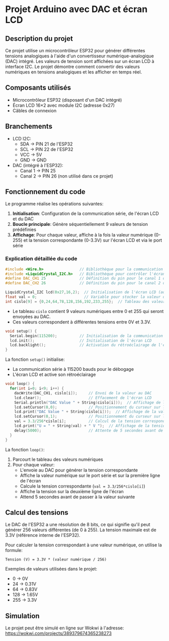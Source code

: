 # Projet Arduino avec DAC et écran LCD

## Description du projet

Ce projet utilise un microcontrôleur ESP32 pour générer différentes tensions analogiques à l'aide d'un convertisseur numérique-analogique (DAC) intégré. Les valeurs de tension sont affichées sur un écran LCD à interface I2C. Le projet démontre comment convertir des valeurs numériques en tensions analogiques et les afficher en temps réel.

## Composants utilisés

- Microcontrôleur ESP32 (disposant d'un DAC intégré)
- Écran LCD 16×2 avec module I2C (adresse 0x27)
- Câbles de connexion

## Branchements

- LCD I2C:
  - SDA → PIN 21 de l'ESP32
  - SCL → PIN 22 de l'ESP32
  - VCC → 5V
  - GND → GND
- DAC (intégré à l'ESP32):
  - Canal 1 → PIN 25
  - Canal 2 → PIN 26 (non utilisé dans ce projet)

## Fonctionnement du code

Le programme réalise les opérations suivantes:

1. **Initialisation**: Configuration de la communication série, de l'écran LCD et du DAC
2. **Boucle principale**: Génère séquentiellement 9 valeurs de tension prédéfinies
3. **Affichage**: Pour chaque valeur, affiche à la fois la valeur numérique (0-255) et la tension correspondante (0-3.3V) sur l'écran LCD et via le port série

### Explication détaillée du code

```cpp
#include <Wire.h>                // Bibliothèque pour la communication I2C
#include <LiquidCrystal_I2C.h>   // Bibliothèque pour contrôler l'écran LCD via I2C
#define DAC_CH1 25               // Définition du pin pour le canal 1 du DAC
#define DAC_CH2 26               // Définition du pin pour le canal 2 du DAC (non utilisé)

LiquidCrystal_I2C lcd(0x27,16,2);  // Initialisation de l'écran LCD (adresse 0x27, 16 colonnes, 2 lignes)
float val = 0;                     // Variable pour stocker la valeur de tension calculée
int cislo[9] = {0,24,64,78,128,156,192,233,255};  // Tableau des valeurs numériques à envoyer au DAC
```

- Le tableau `cislo` contient 9 valeurs numériques entre 0 et 255 qui seront envoyées au DAC.
- Ces valeurs correspondent à différentes tensions entre 0V et 3.3V.

```cpp
void setup() {
  Serial.begin(115200);          // Initialisation de la communication série
  lcd.init();                    // Initialisation de l'écran LCD
  lcd.backlight();               // Activation du rétroéclairage de l'écran
}
```

La fonction `setup()` initialise:
- La communication série à 115200 bauds pour le débogage
- L'écran LCD et active son rétroéclairage

```cpp
void loop() {  
  for(int i=0; i<9; i++) {
    dacWrite(DAC_CH1, cislo[i]);     // Envoi de la valeur au DAC
    lcd.clear();                     // Effacement de l'écran LCD
    Serial.println("DAC Value " + String(cislo[i]));  // Affichage de la valeur numérique sur le port série
    lcd.setCursor(0,0);              // Positionnement du curseur sur la première ligne
    lcd.print("DAC Value " + String(cislo[i]));  // Affichage de la valeur numérique sur l'écran
    lcd.setCursor(0,1);              // Positionnement du curseur sur la deuxième ligne
    val = 3.3/256*cislo[i];          // Calcul de la tension correspondante (règle de trois)
    lcd.print("U = " + String(val) + " V ");  // Affichage de la tension sur l'écran
    delay(5000);                     // Attente de 5 secondes avant de passer à la valeur suivante
  }
}
```

La fonction `loop()`:
1. Parcourt le tableau des valeurs numériques
2. Pour chaque valeur:
   - L'envoie au DAC pour générer la tension correspondante
   - Affiche la valeur numérique sur le port série et sur la première ligne de l'écran
   - Calcule la tension correspondante (`val = 3.3/256*cislo[i]`)
   - Affiche la tension sur la deuxième ligne de l'écran
   - Attend 5 secondes avant de passer à la valeur suivante

## Calcul des tensions

Le DAC de l'ESP32 a une résolution de 8 bits, ce qui signifie qu'il peut générer 256 valeurs différentes (de 0 à 255).
La tension maximale est de 3.3V (référence interne de l'ESP32).

Pour calculer la tension correspondant à une valeur numérique, on utilise la formule:
```
Tension (V) = 3.3V * (valeur numérique / 256)
```

Exemples de valeurs utilisées dans le projet:
- 0 → 0V
- 24 → 0.31V
- 64 → 0.83V
- 128 → 1.65V
- 255 → 3.3V

## Simulation

Le projet peut être simulé en ligne sur Wokwi à l'adresse: https://wokwi.com/projects/389379674365238273

